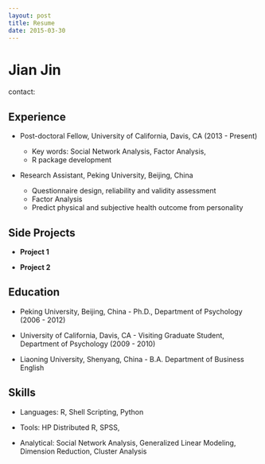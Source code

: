 ```yaml
---
layout: post
title: Resume
date: 2015-03-30
---
```


Jian Jin
===============
contact:


Experience
-----------

*   Post-doctoral Fellow, University of California, Davis, CA (2013 - Present)
	
	-	Key words: Social Network Analysis, Factor Analysis,  
	-	R package development
	

*   Research Assistant, Peking University, Beijing, China

	-	Questionnaire design, reliability and validity assessment
	-	Factor Analysis
	- 	Predict physical and subjective health outcome from personality

Side Projects
--------------

* **Project 1**

* **Project 2**

Education
---------

*   Peking University, Beijing, China - Ph.D., Department of Psychology (2006 - 2012)

*	University of California, Davis, CA - Visiting Graduate Student, Department of Psychology (2009 - 2010)

*	Liaoning University, Shenyang, China - B.A. Department of Business English


Skills
------

*   Languages: R, Shell Scripting, Python

*   Tools: HP Distributed R, SPSS,

*	Analytical: Social Network Analysis, Generalized Linear Modeling, Dimension Reduction, Cluster Analysis
